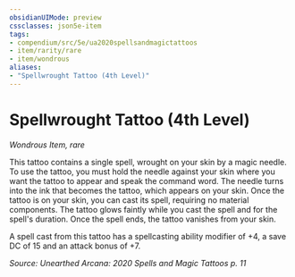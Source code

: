 ```yaml
---
obsidianUIMode: preview
cssclasses: json5e-item
tags:
- compendium/src/5e/ua2020spellsandmagictattoos
- item/rarity/rare
- item/wondrous
aliases: 
- "Spellwrought Tattoo (4th Level)"
---
```

# Spellwrought Tattoo (4th Level)
*Wondrous Item, rare*  


This tattoo contains a single spell, wrought on your skin by a magic needle. To use the tattoo, you must hold the needle against your skin where you want the tattoo to appear and speak the command word. The needle turns into the ink that becomes the tattoo, which appears on your skin. Once the tattoo is on your skin, you can cast its spell, requiring no material components. The tattoo glows faintly while you cast the spell and for the spell's duration. Once the spell ends, the tattoo vanishes from your skin.

A spell cast from this tattoo has a spellcasting ability modifier of +4, a save DC of 15 and an attack bonus of +7.

*Source: Unearthed Arcana: 2020 Spells and Magic Tattoos p. 11*
